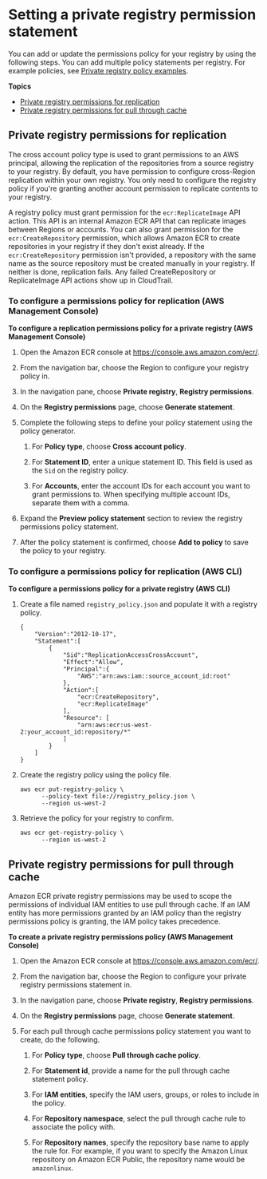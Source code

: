 # Setting a private registry permission statement<a name="registry-permissions-create"></a>

You can add or update the permissions policy for your registry by using the following steps\. You can add multiple policy statements per registry\. For example policies, see [Private registry policy examples](registry-permissions-examples.md)\.

**Topics**
+ [Private registry permissions for replication](#registry-permissions-create-replication)
+ [Private registry permissions for pull through cache](#registry-permissions-create-pullthroughcache)

## Private registry permissions for replication<a name="registry-permissions-create-replication"></a>

The cross account policy type is used to grant permissions to an AWS principal, allowing the replication of the repositories from a source registry to your registry\. By default, you have permission to configure cross\-Region replication within your own registry\. You only need to configure the registry policy if you're granting another account permission to replicate contents to your registry\.

A registry policy must grant permission for the `ecr:ReplicateImage` API action\. This API is an internal Amazon ECR API that can replicate images between Regions or accounts\. You can also grant permission for the `ecr:CreateRepository` permission, which allows Amazon ECR to create repositories in your registry if they don't exist already\. If the `ecr:CreateRepository` permission isn't provided, a repository with the same name as the source repository must be created manually in your registry\. If neither is done, replication fails\. Any failed CreateRepository or ReplicateImage API actions show up in CloudTrail\.

### To configure a permissions policy for replication \(AWS Management Console\)<a name="registry-permissions-create-console"></a>

**To configure a replication permissions policy for a private registry \(AWS Management Console\)**

1. Open the Amazon ECR console at [https://console\.aws\.amazon\.com/ecr/](https://console.aws.amazon.com/ecr/)\.

1. From the navigation bar, choose the Region to configure your registry policy in\.

1. In the navigation pane, choose **Private registry**, **Registry permissions**\.

1. On the **Registry permissions** page, choose **Generate statement**\.

1. Complete the following steps to define your policy statement using the policy generator\.

   1. For **Policy type**, choose **Cross account policy**\.

   1. For **Statement ID**, enter a unique statement ID\. This field is used as the `Sid` on the registry policy\.

   1. For **Accounts**, enter the account IDs for each account you want to grant permissions to\. When specifying multiple account IDs, separate them with a comma\.

1. Expand the **Preview policy statement** section to review the registry permissions policy statement\.

1. After the policy statement is confirmed, choose **Add to policy** to save the policy to your registry\.

### To configure a permissions policy for replication \(AWS CLI\)<a name="registry-permissions-create-cli"></a>

**To configure a permissions policy for a private registry \(AWS CLI\)**

1. Create a file named `registry_policy.json` and populate it with a registry policy\.

   ```
   {
       "Version":"2012-10-17",
       "Statement":[
           {
               "Sid":"ReplicationAccessCrossAccount",
               "Effect":"Allow",
               "Principal":{
                   "AWS":"arn:aws:iam::source_account_id:root"
               },
               "Action":[
                   "ecr:CreateRepository",
                   "ecr:ReplicateImage"
               ],
               "Resource": [
                   "arn:aws:ecr:us-west-2:your_account_id:repository/*"
               ]
           }
       ]
   }
   ```

1. Create the registry policy using the policy file\.

   ```
   aws ecr put-registry-policy \
         --policy-text file://registry_policy.json \
         --region us-west-2
   ```

1. Retrieve the policy for your registry to confirm\.

   ```
   aws ecr get-registry-policy \
         --region us-west-2
   ```

## Private registry permissions for pull through cache<a name="registry-permissions-create-pullthroughcache"></a>

Amazon ECR private registry permissions may be used to scope the permissions of individual IAM entities to use pull through cache\. If an IAM entity has more permissions granted by an IAM policy than the registry permissions policy is granting, the IAM policy takes precedence\.

**To create a private registry permissions policy \(AWS Management Console\)**

1. Open the Amazon ECR console at [https://console\.aws\.amazon\.com/ecr/](https://console.aws.amazon.com/ecr/)\.

1. From the navigation bar, choose the Region to configure your private registry permissions statement in\.

1. In the navigation pane, choose **Private registry**, **Registry permissions**\.

1. On the **Registry permissions** page, choose **Generate statement**\.

1. For each pull through cache permissions policy statement you want to create, do the following\.

   1. For **Policy type**, choose **Pull through cache policy**\.

   1. For **Statement id**, provide a name for the pull through cache statement policy\.

   1. For **IAM entities**, specify the IAM users, groups, or roles to include in the policy\.

   1. For **Repository namespace**, select the pull through cache rule to associate the policy with\.

   1. For **Repository names**, specify the repository base name to apply the rule for\. For example, if you want to specify the Amazon Linux repository on Amazon ECR Public, the repository name would be `amazonlinux`\.